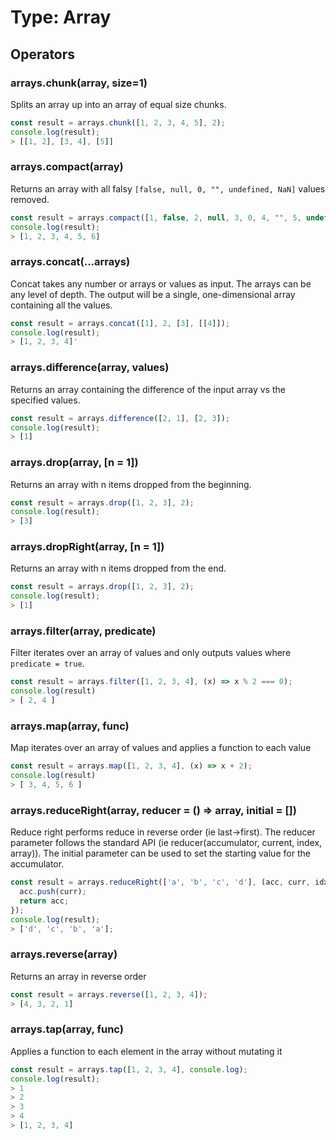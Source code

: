 # Type: Array

## Operators

### arrays.chunk(array, size=1)

Splits an array up into an array of equal size chunks.

```javascript
const result = arrays.chunk([1, 2, 3, 4, 5], 2);
console.log(result);
> [[1, 2], [3, 4], [5]]
```

### arrays.compact(array)

Returns an array with all falsy `[false, null, 0, "", undefined, NaN]` values removed.

```javascript
const result = arrays.compact([1, false, 2, null, 3, 0, 4, "", 5, undefined, 6, NaN]);
console.log(result);
> [1, 2, 3, 4, 5, 6]
```

### arrays.concat(...arrays)

Concat takes any number or arrays or values as input. The arrays can be any level of depth. The output will be a single, one-dimensional array containing all the values.

```javascript
const result = arrays.concat([1], 2, [3], [[4]]);
console.log(result);
> [1, 2, 3, 4]'
```

### arrays.difference(array, values)

Returns an array containing the difference of the input array vs the specified values.

```javascript
const result = arrays.difference([2, 1], [2, 3]);
console.log(result);
> [1]
```

### arrays.drop(array, [n = 1])

Returns an array with n items dropped from the beginning.

```javascript
const result = arrays.drop([1, 2, 3], 2);
console.log(result);
> [3]
```

### arrays.dropRight(array, [n = 1])

Returns an array with n items dropped from the end.

```javascript
const result = arrays.drop([1, 2, 3], 2);
console.log(result);
> [1]
```

### arrays.filter(array, predicate)

Filter iterates over an array of values and only outputs values where `predicate = true`.

```javascript
const result = arrays.filter([1, 2, 3, 4], (x) => x % 2 === 0);
console.log(result)
> [ 2, 4 ]
```

### arrays.map(array, func)

Map iterates over an array of values and applies a function to each value

```javascript
const result = arrays.map([1, 2, 3, 4], (x) => x + 2);
console.log(result)
> [ 3, 4, 5, 6 ]
```

### arrays.reduceRight(array, reducer = () => array, initial = [])

Reduce right performs reduce in reverse order (ie last->first). The reducer parameter follows the standard API (ie reducer(accumulator, current, index, array)). The initial parameter can be used to set the starting value for the accumulator.

```javascript
const result = arrays.reduceRight(['a', 'b', 'c', 'd'], (acc, curr, idx, arr) => {
  acc.push(curr);
  return acc;
});
console.log(result);
> ['d', 'c', 'b', 'a'];
```

### arrays.reverse(array)

Returns an array in reverse order

```javascript
const result = arrays.reverse([1, 2, 3, 4]);
> [4, 3, 2, 1]
```

### arrays.tap(array, func)

Applies a function to each element in the array without mutating it

```javascript
const result = arrays.tap([1, 2, 3, 4], console.log);
console.log(result);
> 1
> 2
> 3
> 4
> [1, 2, 3, 4]
```
